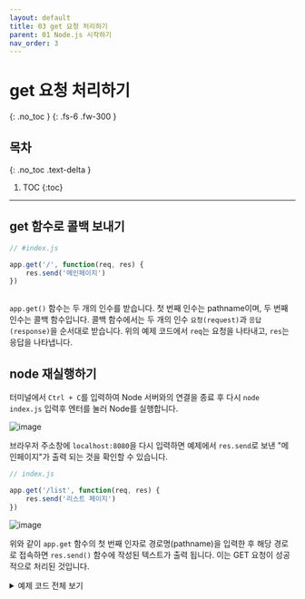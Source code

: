 ```yaml
---
layout: default
title: 03 get 요청 처리하기
parent: 01 Node.js 시작하기
nav_order: 3
---
```


# get 요청 처리하기
{: .no_toc } 
{: .fs-6 .fw-300 }

## 목차
{: .no_toc .text-delta }

1. TOC
{:toc}

---

## get 함수로 콜백 보내기

```js
// #index.js

app.get('/', function(req, res) { 
    res.send('메인페이지')
})
    
```
 
`app.get()` 함수는 두 개의 인수를 받습니다. 첫 번째 인수는 pathname이며, 두 번째 인수는 콜백 함수입니다.
콜백 함수에서는 두 개의 인수 `요청(request)`과 `응답(response)`을 순서대로 받습니다. 위의 예제 코드에서 `req`는 요청을 나타내고, `res`는 응답을 나타냅니다.

## node 재실행하기

터미널에서 `Ctrl + C`를 입력하여 Node 서버와의 연결을 종료 후
다시 `node index.js` 입력후 엔터를 눌러 Node를 실행합니다.

![image](https://github.com/cjddn/cjddn.github.io/assets/137849066/055fca54-8b5f-4401-be0e-0f8d0ea943f4)

브라우저 주소창에 `localhost:8080`을 다시 입력하면 예제에서 `res.send`로 보낸 "메인페이지"가 출력 되는 것을 확인할 수 있습니다.

```js
// index.js

app.get('/list', function(req, res) { 
    res.send('리스트 페이지')
}) 
```
![image](https://github.com/cjddn/cjddn.github.io/assets/137849066/4d8f882f-6494-4518-a00d-58f4cac13d0b)

위와 같이 `app.get` 함수의 첫 번째 인자로 경로명(pathname)을 입력한 후 해당 경로로 접속하면 `res.send()` 함수에 작성된 텍스트가 출력 됩니다. 이는 GET 요청이 성공적으로 처리된 것입니다.
<details>
<summary>예제 코드 전체 보기</summary>
<div markdown="1">       


```js
// index.js

const express = require('express');
const app = express();

app.listen(8080, function() {
    console.log('listening on 8080')
})

app.get('/', function(req, res) { 
    res.send('메인페이지')
})

app.get('/list', function(req, res) { 
    res.send('리스트 페이지')
})
```

</div>
   
</details>